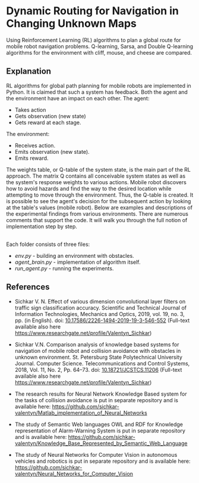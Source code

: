 # Dynamic Routing for Navigation in Changing Unknown Maps

Using Reinforcement Learning (RL) algorithms to plan a global route for mobile robot navigation problems. Q-learning, Sarsa, and Double Q-learning algorithms for the environment with cliff, mouse, and cheese are compared.


## Explanation

RL algorithms for global path planning for mobile robots are implemented in Python. It is claimed that such a system has feedback. Both the agent and the environment have an impact on each other. The agent: 
- Takes action 
- Gets observation (new state) 
- Gets reward at each stage.

The environment:
- Receives action.
- Emits observation (new state).
- Emits reward.

The weights table, or Q-table of the system state, is the main part of the RL approach. The matrix Q contains all conceivable system states as well as the system's response weights to various actions. Mobile robot discovers how to avoid hazards and find the way to the desired location while attempting to move through the environment. Thus, the Q-table is created. It is possible to see the agent's decision for the subsequent action by looking at the table's values (mobile robot). Below are examples and descriptions of the experimental findings from various environments. There are numerous comments that support the code. It will walk you through the full notion of implementation step by step.

<br/>Each folder consists of three files:

* _env.py_ - building an environment with obstacles.
* _agent_brain.py_ - implementation of algorithm itself.
* _run_agent.py_ - running the experiments.

## References

* Sichkar V. N. Effect of various dimension convolutional layer filters on traffic sign classification accuracy. Scientific and Technical Journal of Information Technologies, Mechanics and Optics, 2019, vol. 19, no. 3, pp. (in English). doi: <a href="https://doi.org/10.17586/2226-1494-2019-19-3-546-552" target="_blank">10.17586/2226-1494-2019-19-3-546-552</a> (Full-text available also here https://www.researchgate.net/profile/Valentyn_Sichkar)

* Sichkar V.N. Comparison analysis of knowledge based systems for navigation of mobile robot and collision avoidance with obstacles in unknown environment. St. Petersburg State Polytechnical University Journal. Computer Science. Telecommunications and Control Systems, 2018, Vol. 11, No. 2, Pp. 64–73. doi: <a href="https://doi.org/10.18721/JCSTCS.11206" target="_blank">10.18721/JCSTCS.11206</a> (Full-text available also here https://www.researchgate.net/profile/Valentyn_Sichkar)

* The research results for Neural Network Knowledge Based system for the tasks of collision avoidance is put in separate repository and is available here: https://github.com/sichkar-valentyn/Matlab_implementation_of_Neural_Networks

* The study of Semantic Web languages OWL and RDF for Knowledge representation of Alarm-Warning System is put in separate repository and is available here: https://github.com/sichkar-valentyn/Knowledge_Base_Represented_by_Semantic_Web_Language

* The study of Neural Networks for Computer Vision in autonomous vehicles and robotics is put in separate repository and is available here: https://github.com/sichkar-valentyn/Neural_Networks_for_Computer_Vision



